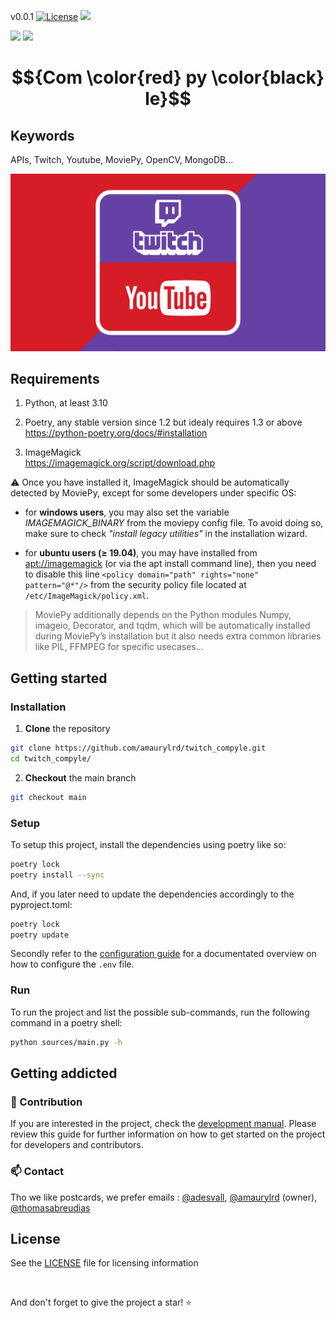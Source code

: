 <!-- markdownlint-disable MD029 MD041 MD042 MD045 -->

v0.0.1 [![License][license-bullet]][license-url] [![][status-bullet]][status-url]

[status-url]: https://github.com/amaurylrd/twitch_compyle/actions/workflows/.github-ci.yaml
[status-bullet]: https://github.com/amaurylrd/twitch_compyle/actions/workflows/.github-ci.yaml/badge.svg?branch=main

[license-url]: https://opensource.org/licenses/Apache-2.0
[license-bullet]: https://img.shields.io/badge/License-Apache_2.0-blue.svg

[![][pre-commit-bullet]][pre-commit-url] [![][renovate-bullet]][renovate-url]

[pre-commit-url]:https://github.com/pre-commit/pre-commit
[pre-commit-bullet]: https://img.shields.io/badge/pre--commit-enabled-brightgreen?logo=pre-commit

[renovate-url]:https://github.com/renovatebot/renovate
[renovate-bullet]: https://img.shields.io/badge/renovate-enabled-brightgreen?logo=renovatebot


# $${Com \color{red} py \color{black} le}$$

## Keywords

APIs, Twitch, Youtube, MoviePy, OpenCV, MongoDB...

![](.github/docs/media/twitch-youtube-logo-banner.jpg)

## Requirements

1. Python, at least 3.10

2. Poetry, any stable version since 1.2 but idealy requires 1.3 or above <br>
<https://python-poetry.org/docs/#installation>

1. ImageMagick <br>
<https://imagemagick.org/script/download.php>

:warning: Once you have installed it, ImageMagick should be automatically detected by MoviePy, except for some developers under specific OS:

- for **windows users**, you may also set the variable _IMAGEMAGICK_BINARY_ from the moviepy config file. To avoid doing so, make sure to check _"install legacy utilities"_ in the installation wizard.

- for **ubuntu users (≥ 19.04)**, you may have installed from [apt://imagemagick]() (or via the apt install command line), then you need to disable this line ``<policy domain="path" rights="none" pattern="@*"/>`` from the security policy file located at ``/etc/ImageMagick/policy.xml``.

> MoviePy additionally depends on the Python modules Numpy, imageio, Decorator, and tqdm, which will be automatically installed during MoviePy’s installation but it also needs extra common libraries like PIL, FFMPEG for specific usecases...

## Getting started

### Installation

1. **Clone** the repository

```sh
git clone https://github.com/amaurylrd/twitch_compyle.git
cd twitch_compyle/
```

2. **Checkout** the main branch

```sh
git checkout main
```

### Setup

To setup this project, install the dependencies using poetry like so:

```sh
poetry lock
poetry install --sync
```

And, if you later need to update the dependencies accordingly to the pyproject.toml:

```sh
poetry lock
poetry update
```

Secondly refer to the [configuration guide](.github/docs/CONFIGURATION.md) for a documentated overview on how to configure the ``.env`` file.

### Run

To run the project and list the possible sub-commands, run the following command in a poetry shell:

```sh
python sources/main.py -h
```

## Getting addicted

### 🚧 Contribution

If you are interested in the project, check the [development manual](.github/docs/CONTRIBUTING.md).
Please review this guide for further information on how to get started on the project for developers and contributors.

### 📫 Contact

Tho we like postcards, we prefer emails : [@adesvall](https://github.com/adesvall), [@amaurylrd](https://github.com/amaurylrd) (owner), [@thomasabreudias](https://github.com/ThomasAbreuDias)

## License

See the [LICENSE](/LICENSE) file for licensing information

<br>

And don't forget to give the project a star! :star:
